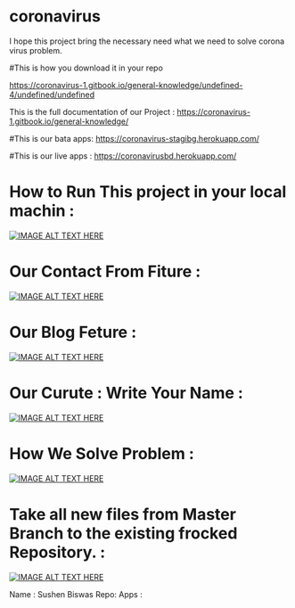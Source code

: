 # coronavirus
I hope this project bring the necessary need what we need to solve corona virus problem.

#This is how you download it in your repo

https://coronavirus-1.gitbook.io/general-knowledge/undefined-4/undefined/undefined

This is the full documentation of our Project :
https://coronavirus-1.gitbook.io/general-knowledge/

#This is our bata apps:
https://coronavirus-stagibg.herokuapp.com/

#This is our live apps :
https://coronavirusbd.herokuapp.com/

# How to Run This project in your local machin :

[![IMAGE ALT TEXT HERE](https://img.youtube.com/vi/93Kyxdic8rI/0.jpg)](https://www.youtube.com/watch?v=93Kyxdic8rI)

# Our Contact From Fiture :

[![IMAGE ALT TEXT HERE](https://img.youtube.com/vi/4gCj9mV6yRc/0.jpg)](https://www.youtube.com/watch?v=4gCj9mV6yRc)

# Our Blog Feture :

[![IMAGE ALT TEXT HERE](https://img.youtube.com/vi/-G4aiecSjAM/0.jpg)](https://www.youtube.com/watch?v=-G4aiecSjAM)


# Our Curute : Write Your Name :

[![IMAGE ALT TEXT HERE](https://img.youtube.com/vi/GeWRQvtuhCg/0.jpg)](https://www.youtube.com/watch?v=GeWRQvtuhCg)


# How We Solve Problem :

[![IMAGE ALT TEXT HERE](https://img.youtube.com/vi/pdCQi-cqqOs/0.jpg)](https://www.youtube.com/watch?v=pdCQi-cqqOs)


# Take all new files from Master Branch to the existing frocked Repository. :

[![IMAGE ALT TEXT HERE](https://img.youtube.com/vi/mZ1dLjaMtqk/0.jpg)](https://www.youtube.com/watch?v=mZ1dLjaMtqk)




Name : Sushen Biswas
Repo:
Apps :










